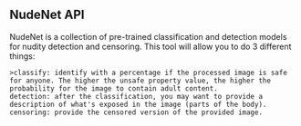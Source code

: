## NudeNet API
NudeNet is a collection of pre-trained classification and detection models for nudity detection and censoring. This tool will allow you to do 3 different things:


    >classify: identify with a percentage if the processed image is safe for anyone. The higher the unsafe property value, the higher the probability for the image to contain adult content.
    detection: after the classification, you may want to provide a description of what's exposed in the image (parts of the body).
    censoring: provide the censored version of the provided image.
